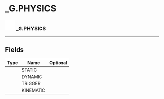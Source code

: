 # _G.PHYSICS

### <img src="../../.gitbook/assets/base.png" width="32" height="32" /> _G.PHYSICS


-----------------
## Fields

| Type   | Name | Optional |
| ------ | ---- | -------: |
|  | STATIC |   |
|  | DYNAMIC |   |
|  | TRIGGER |   |
|  | KINEMATIC |   |
